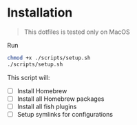 # Installation

> This dotfiles is tested only on MacOS

Run

```bash
chmod +x ./scripts/setup.sh
./scripts/setup.sh
```

This script will:

- [ ] Install Homebrew
- [ ] Install all Homebrew packages
- [ ] Install all fish plugins
- [ ] Setup symlinks for configurations
